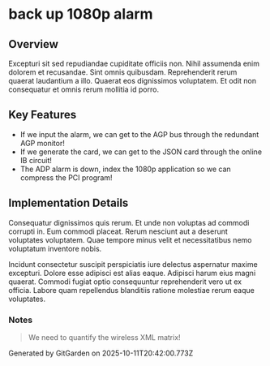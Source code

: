 # back up 1080p alarm

## Overview
Excepturi sit sed repudiandae cupiditate officiis non. Nihil assumenda enim dolorem et recusandae. Sint omnis quibusdam. Reprehenderit rerum quaerat laudantium a illo. Quaerat eos dignissimos voluptatem. Et odit non consequatur et omnis rerum mollitia id porro.

## Key Features
- If we input the alarm, we can get to the AGP bus through the redundant AGP monitor!
- If we generate the card, we can get to the JSON card through the online IB circuit!
- The ADP alarm is down, index the 1080p application so we can compress the PCI program!

## Implementation Details
Consequatur dignissimos quis rerum. Et unde non voluptas ad commodi corrupti in. Eum commodi placeat. Rerum nesciunt aut a deserunt voluptates voluptatem. Quae tempore minus velit et necessitatibus nemo voluptatum inventore nobis.
 Incidunt consectetur suscipit perspiciatis iure delectus aspernatur maxime excepturi. Dolore esse adipisci est alias eaque. Adipisci harum eius magni quaerat. Commodi fugiat optio consequuntur reprehenderit vero ut ex officia. Labore quam repellendus blanditiis ratione molestiae rerum eaque voluptates.

### Notes
> We need to quantify the wireless XML matrix!

Generated by GitGarden on 2025-10-11T20:42:00.773Z